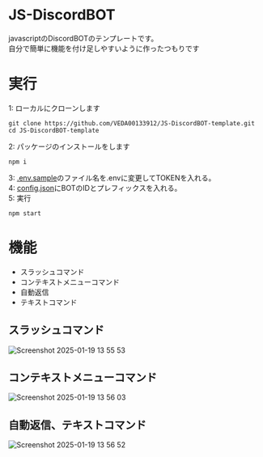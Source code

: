 # JS-DiscordBOT
javascriptのDiscordBOTのテンプレートです。<br>
自分で簡単に機能を付け足しやすいように作ったつもりです
# 実行
1: ローカルにクローンします
```
git clone https://github.com/VEDA00133912/JS-DiscordBOT-template.git
cd JS-DiscordBOT-template
```
2: パッケージのインストールをします
```
npm i
```
3: [.env.sample](https://github.com/VEDA00133912/JS-DiscordBOT-template/blob/main/.env.sample)のファイル名を.envに変更してTOKENを入れる。<br>
4: [config.json](https://github.com/VEDA00133912/JS-DiscordBOT-template/blob/main/config.json)にBOTのIDとプレフィックスを入れる。<br>
5: 実行
```
npm start
```
# 機能
- スラッシュコマンド
- コンテキストメニューコマンド
- 自動返信
- テキストコマンド
## スラッシュコマンド
![Screenshot 2025-01-19 13 55 53](https://github.com/user-attachments/assets/a62d7c9e-1d6b-4d58-bbe0-68e3d831e2d6)
## コンテキストメニューコマンド
![Screenshot 2025-01-19 13 56 03](https://github.com/user-attachments/assets/ff7fdf61-bdbc-4bb8-84ff-39973b6a30ea)
## 自動返信、テキストコマンド
![Screenshot 2025-01-19 13 56 52](https://github.com/user-attachments/assets/9a38f4ae-f560-4536-84a5-ac499a92e60d)
